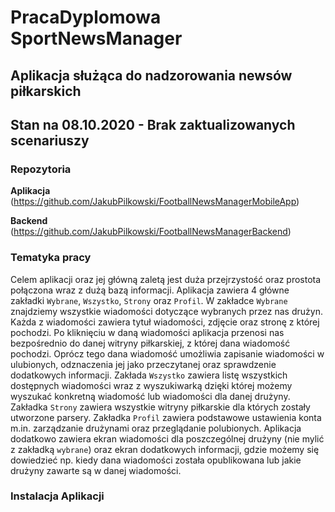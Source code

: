 PracaDyplomowa SportNewsManager
======
Aplikacja służąca do nadzorowania newsów piłkarskich
------
Stan na 08.10.2020 - Brak zaktualizowanych scenariuszy
------
### Repozytoria
 __Aplikacja__ (https://github.com/JakubPilkowski/FootballNewsManagerMobileApp)
 
 __Backend__ (https://github.com/JakubPilkowski/FootballNewsManagerBackend)
 
### Tematyka pracy
Celem aplikacji oraz jej główną zaletą jest duża przejrzystość oraz prostota połączona wraz z dużą bazą informacji. Aplikacja zawiera 4 główne zakładki
`Wybrane`, `Wszystko`, `Strony` oraz `Profil`. W zakładce `Wybrane` znajdziemy wszystkie wiadomości dotyczące wybranych przez nas drużyn. 
Każda z wiadomości zawiera tytuł wiadomości, zdjęcie oraz stronę z której pochodzi. Po kliknięciu w daną wiadomości aplikacja przenosi nas bezpośrednio do danej witryny piłkarskiej, 
z której dana wiadomość pochodzi. Oprócz tego dana wiadomość umożliwia zapisanie wiadomości w ulubionych, odznaczenia jej jako przeczytanej oraz sprawdzenie dodatkowych informacji. 
Zakłada `Wszystko` zawiera listę wszystkich dostępnych wiadomości wraz z wyszukiwarką dzięki której możemy wyszukać konkretną wiadomość lub wiadomości dla danej drużyny. 
Zakładka `Strony` zawiera wszystkie witryny piłkarskie dla których zostały utworzone parsery. 
Zakładka `Profil` zawiera podstawowe ustawienia konta m.in. zarządzanie drużynami oraz przeglądanie polubionych. 
Aplikacja dodatkowo zawiera ekran wiadomości dla poszczególnej drużyny (nie mylić z zakładką `wybrane`) oraz ekran dodatkowych informacji, gdzie możemy się dowiedzieć np. kiedy 
dana wiadomości została opublikowana lub jakie drużyny zawarte są w danej wiadomości. 

### Instalacja Aplikacji


